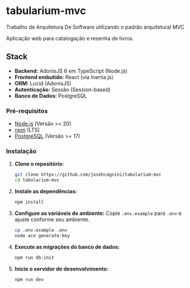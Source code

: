 # tabularium-mvc
Trabalho de Arquitetura De Software utilizando o padrão arquitetural MVC

Aplicação web para catalogação e resenha de livros.

## Stack

- **Backend:** AdonisJS 6 em TypeScript (Node.js)
- **Frontend embutido:** React (via Inertia.js)
- **ORM:** Lucid (AdonisJS)
- **Autenticação:** Sessão (Session-based)
- **Banco de Dados:** PostgreSQL

### Pré-requisitos

- [Node.js](https://nodejs.org/) (Versão >= 20)
- [npm](https://www.npmjs.com/) (LTS)
- [PostgreSQL](https://www.postgresql.org/) (Versão >= 17)

### Instalação

1. **Clone o repositório:**
   ```bash
   git clone https://github.com/josehcagnini/tabularium-mvc
   cd tabularium-mvc
   ```
2. **Instale as dependências:**
   ```bash
   npm install
   ```	
3. **Configure as variáveis de ambiente:**
   Copie `.env.example` para `.env` e ajuste conforme seu ambiente.
   ```bash
   cp .env.example .env
   node ace generate:key
   ```
4. **Execute as migrações do banco de dados:** 
   ```bash
   npm run db:init
   ```
5. **Inicie o servidor de desenvolvimento:** 
   ```bash
   npm run dev
   ```
